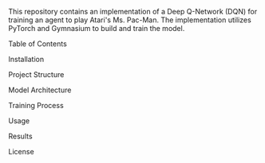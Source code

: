This repository contains an implementation of a Deep Q-Network (DQN) for training an agent to play Atari's Ms. Pac-Man. The implementation utilizes PyTorch and Gymnasium to build and train the model.

Table of Contents

Installation

Project Structure

Model Architecture

Training Process

Usage

Results

License
